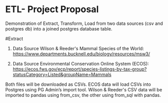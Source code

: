# ETL- Project Proposal
Demonstration of Extract, Transform, Load from two data sources (csv and postgres db) into a joined postgres database table.

#Extract 
1. Data Source 
  Wilson & Reeder's Mammal Species of the World: https://www.departments.bucknell.edu/biology/resources/msw3/
  
2. Data Source 
Environmental Conservation Online System (ECOS): https://ecos.fws.gov/ecp/report/species-listings-by-tax-group?statusCategory=Listed&groupName=Mammals
  
Both files will be downloaded as CSVs. ECOS data will load CSVs into Postgres using PG Admin’s import tool. Wilson & Reeder's CSV data will be imported to pandas using from_csv, the other using from_sql with pandas.
